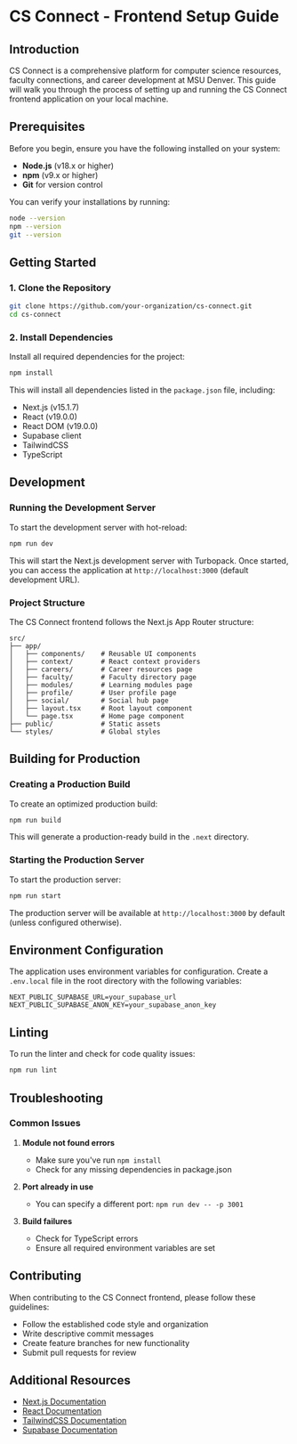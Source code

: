 # CS Connect - Frontend Setup Guide

## Introduction

CS Connect is a comprehensive platform for computer science resources, faculty connections, and career development at MSU Denver. This guide will walk you through the process of setting up and running the CS Connect frontend application on your local machine.

## Prerequisites

Before you begin, ensure you have the following installed on your system:

- **Node.js** (v18.x or higher)
- **npm** (v9.x or higher)
- **Git** for version control

You can verify your installations by running:

```bash
node --version
npm --version
git --version
```

## Getting Started

### 1. Clone the Repository

```bash
git clone https://github.com/your-organization/cs-connect.git
cd cs-connect
```

### 2. Install Dependencies

Install all required dependencies for the project:

```bash
npm install
```

This will install all dependencies listed in the `package.json` file, including:

- Next.js (v15.1.7)
- React (v19.0.0)
- React DOM (v19.0.0)
- Supabase client
- TailwindCSS
- TypeScript

## Development

### Running the Development Server

To start the development server with hot-reload:

```bash
npm run dev
```

This will start the Next.js development server with Turbopack. Once started, you can access the application at `http://localhost:3000` (default development URL).

### Project Structure

The CS Connect frontend follows the Next.js App Router structure:

```
src/
├── app/
│   ├── components/    # Reusable UI components
│   ├── context/       # React context providers
│   ├── careers/       # Career resources page
│   ├── faculty/       # Faculty directory page
│   ├── modules/       # Learning modules page
│   ├── profile/       # User profile page
│   ├── social/        # Social hub page
│   ├── layout.tsx     # Root layout component
│   └── page.tsx       # Home page component
├── public/            # Static assets
└── styles/            # Global styles
```

## Building for Production

### Creating a Production Build

To create an optimized production build:

```bash
npm run build
```

This will generate a production-ready build in the `.next` directory.

### Starting the Production Server

To start the production server:

```bash
npm run start
```

The production server will be available at `http://localhost:3000` by default (unless configured otherwise).

## Environment Configuration

The application uses environment variables for configuration. Create a `.env.local` file in the root directory with the following variables:

```
NEXT_PUBLIC_SUPABASE_URL=your_supabase_url
NEXT_PUBLIC_SUPABASE_ANON_KEY=your_supabase_anon_key
```

## Linting

To run the linter and check for code quality issues:

```bash
npm run lint
```

## Troubleshooting

### Common Issues

1. **Module not found errors**
   - Make sure you've run `npm install`
   - Check for any missing dependencies in package.json

2. **Port already in use**
   - You can specify a different port: `npm run dev -- -p 3001`

3. **Build failures**
   - Check for TypeScript errors
   - Ensure all required environment variables are set

## Contributing

When contributing to the CS Connect frontend, please follow these guidelines:

- Follow the established code style and organization
- Write descriptive commit messages
- Create feature branches for new functionality
- Submit pull requests for review

## Additional Resources

- [Next.js Documentation](https://nextjs.org/docs)
- [React Documentation](https://react.dev/)
- [TailwindCSS Documentation](https://tailwindcss.com/docs)
- [Supabase Documentation](https://supabase.com/docs)
